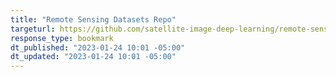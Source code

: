 ```yaml
---
title: "Remote Sensing Datasets Repo"
targeturl: https://github.com/satellite-image-deep-learning/remote-sensing-datasets
response_type: bookmark
dt_published: "2023-01-24 10:01 -05:00"
dt_updated: "2023-01-24 10:01 -05:00"
---
```

